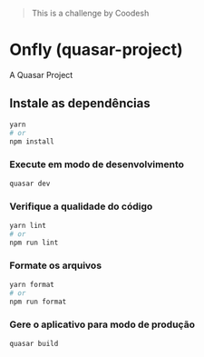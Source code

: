 >This is a challenge by Coodesh
# Onfly (quasar-project)

A Quasar Project

## Instale as dependências
```bash
yarn
# or
npm install
```

### Execute em modo de desenvolvimento
```bash
quasar dev
```


### Verifique a qualidade do código
```bash
yarn lint
# or
npm run lint
```


### Formate os arquivos
```bash
yarn format
# or
npm run format
```



### Gere o aplicativo para modo de produção
```bash
quasar build
```
